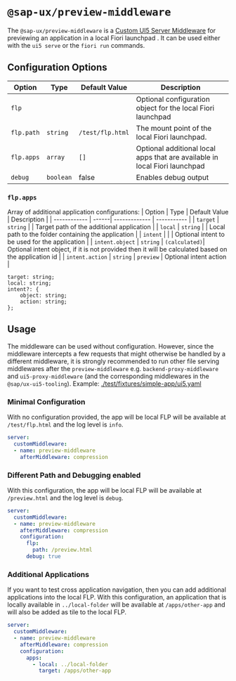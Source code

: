 #  `@sap-ux/preview-middleware`

The `@sap-ux/preview-middleware` is a [Custom UI5 Server Middleware](https://sap.github.io/ui5-tooling/pages/extensibility/CustomServerMiddleware) for previewing an application in a local Fiori launchpad . It can be used either with the `ui5 serve` or the `fiori run` commands.

## Configuration Options
| Option       | Type  | Default Value | Description |
| ------------ | ------| ------------- | ----------- |
| `flp`        |           |                  |Optional configuration object for the local Fiori launchpad |
| `flp.path`   | `string`  | `/test/flp.html` | The mount point of the local Fiori launchpad. |
| `flp.apps`   | `array`   | `[]`          | Optional additional local apps that are available in local Fiori launchpad |
| `debug`      | `boolean` | false         | Enables debug output |

### `flp.apps`
Array of additional application configurations:
| Option       | Type  | Default Value | Description |
| ------------ | ------| ------------- | ----------- |
| `target`        | `string` |  | Target path of the additional application |
| `local`         | `string` |  | Local path to the folder containing the application |
| `intent`        |          |  | Optional intent to be used for the application |
| `intent.object` | `string` | `(calculated)`| Optional intent object, if it is not provided then it will be calculated based on the application id |
| `intent.action` | `string` | `preview` | Optional intent action |

    target: string;
    local: string;
    intent?: {
        object: string;
        action: string;
    };


## Usage
The middleware can be used without configuration. However, since the middleware intercepts a few requests that might otherwise be handled by a different middleware, it is strongly recommended to run other file serving middlewares after the `preview-middleware` e.g. `backend-proxy-middleware` and `ui5-proxy-middleware` (and the corresponding middlewares in the `@sap/ux-ui5-tooling`).
Example: [./test/fixtures/simple-app/ui5.yaml](./test/fixtures/simple-app/ui5.yaml) 

### Minimal Configuration
With no configuration provided, the app will be local FLP will be available at `/test/flp.html` and the log level is `info`.
```Yaml
server:
  customMiddleware:
  - name: preview-middleware
    afterMiddleware: compression
```

### Different Path and Debugging enabled
With this configuration, the app will be local FLP will be available at `/preview.html` and the log level is `debug`.
```Yaml
server:
  customMiddleware:
  - name: preview-middleware
    afterMiddleware: compression
    configuration:
      flp: 
        path: /preview.html
      debug: true
```

### Additional Applications
If you want to test cross application navigation, then you can add additional applications into the local FLP.
With this configuration, an application that is locally available in `../local-folder` will be available at `/apps/other-app` and will also be added as tile to the local FLP.
```Yaml
server:
  customMiddleware:
  - name: preview-middleware
    afterMiddleware: compression
    configuration:
      apps:
        - local: ../local-folder
          target: /apps/other-app
```